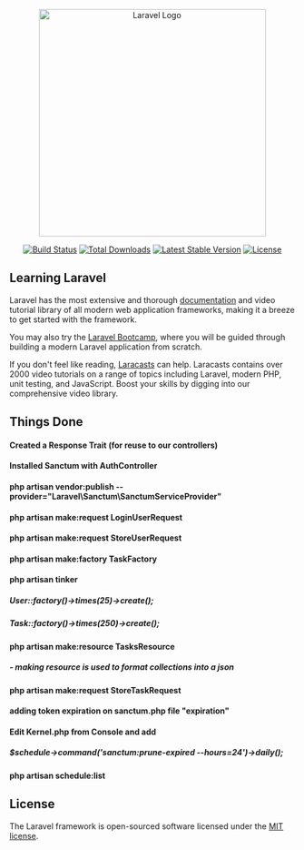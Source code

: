 <p align="center"><a href="https://laravel.com" target="_blank"><img src="https://raw.githubusercontent.com/laravel/art/master/logo-lockup/5%20SVG/2%20CMYK/1%20Full%20Color/laravel-logolockup-cmyk-red.svg" width="400" alt="Laravel Logo"></a></p>

<p align="center">
<a href="https://travis-ci.org/laravel/framework"><img src="https://travis-ci.org/laravel/framework.svg" alt="Build Status"></a>
<a href="https://packagist.org/packages/laravel/framework"><img src="https://img.shields.io/packagist/dt/laravel/framework" alt="Total Downloads"></a>
<a href="https://packagist.org/packages/laravel/framework"><img src="https://img.shields.io/packagist/v/laravel/framework" alt="Latest Stable Version"></a>
<a href="https://packagist.org/packages/laravel/framework"><img src="https://img.shields.io/packagist/l/laravel/framework" alt="License"></a>
</p>

## Learning Laravel

Laravel has the most extensive and thorough [documentation](https://laravel.com/docs) and video tutorial library of all modern web application frameworks, making it a breeze to get started with the framework.

You may also try the [Laravel Bootcamp](https://bootcamp.laravel.com), where you will be guided through building a modern Laravel application from scratch.

If you don't feel like reading, [Laracasts](https://laracasts.com) can help. Laracasts contains over 2000 video tutorials on a range of topics including Laravel, modern PHP, unit testing, and JavaScript. Boost your skills by digging into our comprehensive video library.

## Things Done

#### Created a Response Trait (for reuse to our controllers)
#### Installed Sanctum with AuthController
#### php artisan vendor:publish --provider="Laravel\Sanctum\SanctumServiceProvider"
#### php artisan make:request LoginUserRequest

#### php artisan make:request StoreUserRequest
#### php artisan make:factory TaskFactory
#### php artisan tinker
##### User::factory()->times(25)->create();
##### Task::factory()->times(250)->create();

#### php artisan make:resource TasksResource
##### - making resource is used to format collections into a json

#### php artisan make:request StoreTaskRequest

#### adding token expiration on sanctum.php file "expiration"
#### Edit Kernel.php from Console and add
#####  $schedule->command('sanctum:prune-expired --hours=24')->daily();
#### php artisan schedule:list
## License

The Laravel framework is open-sourced software licensed under the [MIT license](https://opensource.org/licenses/MIT).
